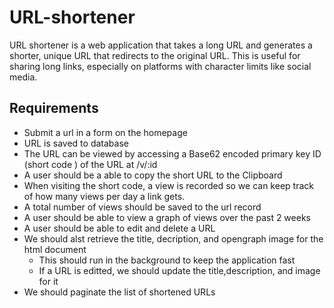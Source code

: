 # URL-shortener
URL shortener is a web application that takes a long URL and generates a shorter, unique URL that redirects to the original URL. This is useful for sharing long links, especially on platforms with character limits like social media.

## Requirements

* Submit a url in a form on the homepage
* URL is saved to database
* The URL can be viewed by accessing a Base62 encoded primary key ID (short code ) of the URL at /v/:id
* A user should be a able to copy the short URL to the Clipboard
* When visiting the short code, a view is recorded so we can keep track of how many views per day a link gets.
* A total number of views should be saved to the url record
* A user should be able to view a graph of views over the past 2 weeks
* A user should be able to edit and delete a URL
* We should alst retrieve the title, decription, and opengraph image for the html document
    * This should run in the background to keep the application fast
    * If a URL is editted, we should update the title,description, and image for it
* We should paginate the list of shortened URLs

